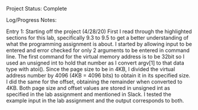 Project Status: Complete

Log/Progress Notes:

Entry 1: Starting off the project (4/28/20)
	First I read through the highlighted sections for this lab, specifically 9.3 to 9.5 to get a better understanding of what the
programming assignment is about. I started by allowing input to be entered and error checked for only 2 arguments to be entered in command
line. The first command for the virtual memory address is to be 32bit so I used an unsigned int to hold that number as I convert argv[1] to
that data type with atoi(). Since the page size to be in 4KB, I divided the virtual address number by 4096 (4KB = 4096 bits) to obtain it 
in its specified size. I did the same for the offset, obtaining the remainder when converted to 4KB. Both page size and offset values are 
stored in unsigned int as specified in the lab assignment and mentioned in Slack. I tested the example input in the lab assignment and the 
output corresponds to both. 